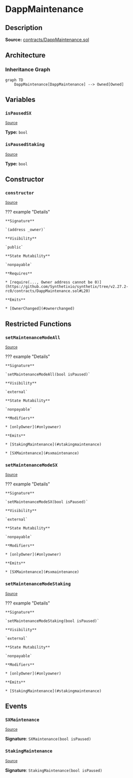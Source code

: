 # DappMaintenance

## Description

**Source:** [contracts/DappMaintenance.sol](https://github.com/Synthetixio/synthetix/tree/v2.27.2-rc0/contracts/DappMaintenance.sol)

## Architecture

### Inheritance Graph

```mermaid
graph TD
    DappMaintenance[DappMaintenance] --> Owned[Owned]

```

## Variables

### `isPausedSX`

<sub>[Source](https://github.com/Synthetixio/synthetix/tree/v2.27.2-rc0/contracts/DappMaintenance.sol#L14)</sub>

**Type:** `bool`

### `isPausedStaking`

<sub>[Source](https://github.com/Synthetixio/synthetix/tree/v2.27.2-rc0/contracts/DappMaintenance.sol#L13)</sub>

**Type:** `bool`

## Constructor

### `constructor`

<sub>[Source](https://github.com/Synthetixio/synthetix/tree/v2.27.2-rc0/contracts/DappMaintenance.sol#L19)</sub>

??? example "Details"

    **Signature**

    `(address _owner)`

    **Visibility**

    `public`

    **State Mutability**

    `nonpayable`

    **Requires**

    * [require(..., Owner address cannot be 0)](https://github.com/Synthetixio/synthetix/tree/v2.27.2-rc0/contracts/DappMaintenance.sol#L20)

    **Emits**

    * [OwnerChanged](#ownerchanged)

## Restricted Functions

### `setMaintenanceModeAll`

<sub>[Source](https://github.com/Synthetixio/synthetix/tree/v2.27.2-rc0/contracts/DappMaintenance.sol#L25)</sub>

??? example "Details"

    **Signature**

    `setMaintenanceModeAll(bool isPaused)`

    **Visibility**

    `external`

    **State Mutability**

    `nonpayable`

    **Modifiers**

    * [onlyOwner](#onlyowner)

    **Emits**

    * [StakingMaintenance](#stakingmaintenance)

    * [SXMaintenance](#sxmaintenance)

### `setMaintenanceModeSX`

<sub>[Source](https://github.com/Synthetixio/synthetix/tree/v2.27.2-rc0/contracts/DappMaintenance.sol#L37)</sub>

??? example "Details"

    **Signature**

    `setMaintenanceModeSX(bool isPaused)`

    **Visibility**

    `external`

    **State Mutability**

    `nonpayable`

    **Modifiers**

    * [onlyOwner](#onlyowner)

    **Emits**

    * [SXMaintenance](#sxmaintenance)

### `setMaintenanceModeStaking`

<sub>[Source](https://github.com/Synthetixio/synthetix/tree/v2.27.2-rc0/contracts/DappMaintenance.sol#L32)</sub>

??? example "Details"

    **Signature**

    `setMaintenanceModeStaking(bool isPaused)`

    **Visibility**

    `external`

    **State Mutability**

    `nonpayable`

    **Modifiers**

    * [onlyOwner](#onlyowner)

    **Emits**

    * [StakingMaintenance](#stakingmaintenance)

## Events

### `SXMaintenance`

<sub>[Source](https://github.com/Synthetixio/synthetix/tree/v2.27.2-rc0/contracts/DappMaintenance.sol#L43)</sub>

**Signature**: `SXMaintenance(bool isPaused)`

### `StakingMaintenance`

<sub>[Source](https://github.com/Synthetixio/synthetix/tree/v2.27.2-rc0/contracts/DappMaintenance.sol#L42)</sub>

**Signature**: `StakingMaintenance(bool isPaused)`
